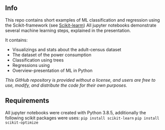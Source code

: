 ## Info
This repo contains short examples of ML classification and regression using the Scikit-framework (see [Scikit-learm](https://scikit-learn.org/stable/))
All jupyter notebooks demonstrate several machine learning steps, explained in the presentation.

It contains:
- Visualizings and stats about the adult-census dataset
- The dataset of the power consumption
- Classification using trees
- Regressions using 
- Overview-presentation of ML in Python

_This GitHub repository is provided without a license, and users are free to use, modify, and distribute the code for their own purposes._

## Requirements
All jupyter notebooks were created with Python 3.8.5, additionally the following scikit packages were uses:
`pip install scikit-learn`
`pip install scikit-optimize`